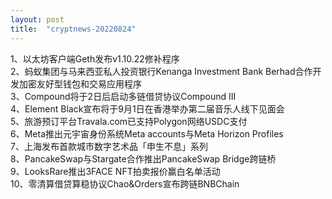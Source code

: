 ```yaml
---
layout: post
title:  "cryptnews-20220824"
---
```

1、以太坊客户端Geth发布v1.10.22修补程序  
2、蚂蚁集团与马来西亚私人投资银行Kenanga Investment Bank Berhad合作开发加密友好型钱包和交易应用程序  
3、Compound将于2日后启动多链借贷协议Compound III  
4、Element Black宣布将于9月1日在香港举办第二届音乐人线下见面会  
5、旅游预订平台Travala.com已支持Polygon网络USDC支付  
6、Meta推出元宇宙身份系统Meta accounts与Meta Horizon Profiles  
7、上海发布首款城市数字艺术品「申生不息」系列  
8、PancakeSwap与Stargate合作推出PancakeSwap Bridge跨链桥  
9、LooksRare推出3FACE NFT拍卖报价赢白名单活动  
10、零清算借贷算稳协议Chao&Orders宣布跨链BNBChain  
